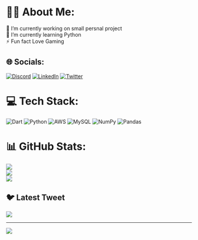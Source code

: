# 👨‍💻 About Me:
🔭 I’m currently working on small persnal project<br>🌱 I’m currently learning Python <br>⚡ Fun fact Love Gaming


## 🌐 Socials:
[![Discord](https://img.shields.io/badge/Discord-%237289DA.svg?logo=discord&logoColor=white)](https://discord.gg/https://discord.gg/ZYG92Wa) [![LinkedIn](https://img.shields.io/badge/LinkedIn-%230077B5.svg?logo=linkedin&logoColor=white)](https://linkedin.com/in/ShivanshRajput) [![Twitter](https://img.shields.io/badge/Twitter-%231DA1F2.svg?logo=Twitter&logoColor=white)](https://twitter.com/@RaptorShivansh) 

# 💻 Tech Stack:
![Dart](https://img.shields.io/badge/dart-%230175C2.svg?style=for-the-badge&logo=dart&logoColor=white) ![Python](https://img.shields.io/badge/python-3670A0?style=for-the-badge&logo=python&logoColor=ffdd54) ![AWS](https://img.shields.io/badge/AWS-%23FF9900.svg?style=for-the-badge&logo=amazon-aws&logoColor=white) ![MySQL](https://img.shields.io/badge/mysql-%2300f.svg?style=for-the-badge&logo=mysql&logoColor=white) ![NumPy](https://img.shields.io/badge/numpy-%23013243.svg?style=for-the-badge&logo=numpy&logoColor=white) ![Pandas](https://img.shields.io/badge/pandas-%23150458.svg?style=for-the-badge&logo=pandas&logoColor=white)
# 📊 GitHub Stats:
![](https://github-readme-stats.vercel.app/api?username=RAPTOR-sr&theme=dark&hide_border=false&include_all_commits=false&count_private=false)<br/>
![](https://github-readme-streak-stats.herokuapp.com/?user=RAPTOR-sr&theme=dark&hide_border=false)<br/>
![](https://github-readme-stats.vercel.app/api/top-langs/?username=RAPTOR-sr&theme=dark&hide_border=false&include_all_commits=false&count_private=false&layout=compact)

## 🐦 Latest Tweet
[![](https://gtce.itsvg.in/api?username=@RaptorShivansh)](https://github.com/VishwaGauravIn/github-twitter-card-embed)

---
[![](https://visitcount.itsvg.in/api?id=RAPTOR-sr&icon=0&color=0)](https://visitcount.itsvg.in)

